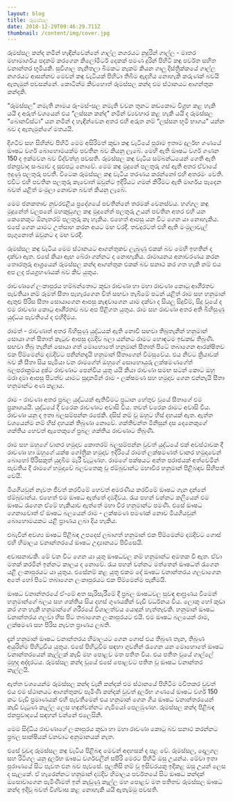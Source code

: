 ```yaml
---
layout: blog
title: රූමස්සල
date: 2018-12-29T09:46:29.711Z
thumbnail: /content/img/cover.jpg
---
```

රූමස්සල කන්ද නමින් හැඳින්වෙන්නේ ගාල්ල නගරයට නුදුරින් ගාල්ල - මාතර මහාමාර්ගය පදනම් කරගෙන කිලෝමීටර් දෙකක් පමණ දුරින් පිහිටි කඳු පර්වත සහිත වනාන්තර භූමියකි. සුවිශාල තැනිතලා බිමකට නෑකම් කියන ගාලු දිස්ත්‍රික්කයේ ගාල්ල නගරයට ආසන්නව මෙවන් කඳු වැටියක් පිහිටා තිබීම ඇදහිය නොහැකි කරුණක් බවයි ඇතැමුන් පවසන්නේ. කොටින්ම කිවහොත් රූමස්සල කන්ද එම ස්ථානයට ආගන්තුක කන්දකි.

“රූමස්සල” නමැති නාමය රූ-මස්-සල නමැති වචන තුනට කඩකොට විග්‍රහ කළ හැකි යයි ද අරුත් වශයෙන් එය “ලස්සන කන්ද” නමින් ව්‍යවහාර කළ හැකි යයි ද රූමස්සල “බොනවිස්ටා” යන නමින් ද හැඳින්වෙන අතර එහි අරුත නම් “ලස්සන භූමි භාගය” යන්න බව ද ඇතැමුන්ගේ මතයයි.



දිගටිව සහ සිහින්ව පිහිටි මෙම අසිරිමත් කුඩා කඳු වැටියේ පුරාම ඉතාම දුර්ලභ ගණයේ ඖෂධ වර්ග බොහොමයක්ම පවතින බව කියනු ලැබේ. මෙහි ඇති ඖෂධ වර්ග ගණන 150 ද ඉක්මවන බව විද්වත්හු පවසති. රූමස්සල කඳු වැටිය සම්බන්ධයෙන් ගෙතී ඇති ජනප්‍රවාද සංඛ්‍යාව ද සුළුපටු නොවේ. මෙම කඳු මුදුනේ පලතුරු ගස් ඇති අතර ඒවායේ ඉදුණු පලතුරු පවතී. විටෙක රූමස්සල කඳු වැටිය තරණය කරන්නෝ එහි අතරමං වෙති. එවිට එහි පවතින පලතුරු කෑවොත් ඔවුන්ට ඉදිරියට ගමන් කිරීමට ඇති මාර්ගය පෑදෙන බවත් යළිත් මංමුලා නොවන බවත් කියනු ලැබේ.



මෙම ජනකතාව නුවරඑළිය ප්‍රදේශයේ පවතින්නේ තරමක් වෙනස්වය. හග්ගල කඳු මුදුනේත් වලපනේ මහකුඩුගල කඳු මුදුනේත් පලතුරු උයන් පවතින අතර එහි යන කෙනෙකුට ඕනෑතරම් පලතුරු කෑ හැකිය. එහෙත් ආපසු යන විට ගෙන යා නොහැකිය. එසේ ගෙන යාමට උත්සාහ කරන අයට මඟ වරදී. තවදුරටත් එහි ඇති මංමුලාවැල් පෑගුනොත් ඔවුනට ද මඟ වරදී.



රූමස්සල කඳු වැටිය මෙම ස්ථානයට ආගන්තුකව ලැබුණු එකක් බව මෙහි ඉහතින් ද දක්වා ඇත. එසේ කියා ඇඟ බේරා ගන්නට ද නොහැකිය. රාමායනය අනාවරණය කරන තොරතුරු ආශ්‍රයෙන් රූමස්සල කන්ද ආගන්තුක එකක් බව සනාථ කර ගත හැකි නම් එය අප ලද ජයග්‍රහණයක් බව කිව යුතුය.



රාවණාගේ ලංකාපුරය හම්බන්තොට කුඩා රාවණා හා මහා රාවණා කොටු ආශි‍්‍රතව පැවතියා නම් රූමත් සීතා පැහැරගෙන විත් සඟවා තැබීමේ පටන් යළිත් රාම සහ හනුමාන් ඇතුළු පිරිස සීතා සොයාගෙන ආපසු කැඳවාගෙන යාම දක්වා ද සියලු සිදුවීම්, සිදු වූයේ ද එම රාවණා කොටු ආශි‍්‍රතව බව අප පිළිගත යුතුය. රාම සහ රාවණා අතර අති බිහිසුණු යුද්ධය පැවතියේ ද එහිදීමය.



රාමත් - රාවණාත් අතර බිහිසුණු යුද්ධයක් ඇති නොවී සඟවා තිබුතැනින් හනුමාන් සොයා ගත් සීතාත් කැටුව ආපසු දඹදිව බලා යන්නට රාමට හොඳටම ඉඩකඩ තිබුණි. සඟවා තිබු තැනින් සොයා ගත් මොහොතේ හනුමාන් සීතාත් පිටේ තබාගෙන ආරක්ෂිතව එක පිම්මෙන්ම දඹදිවට පනින්නදැයි හනුමාන් සීතාගෙන් විමසුවේය. එය නිවට ක්‍රියාවක් බව කී සීතා සිය සැමියා වන රාමගේත් ඔහුගේ සොහොයුරු ලක්ෂමණගේත් බලපරාක්‍රමය දුෂ්ට රාවණාට පෙන්විය යුතු යයි කියා රාවණා සමඟ සටන් කොට ඔහු මරා දමා ආපසු පිටත්ව යාමට සූදානමින් රාම - ලක්ෂමණ සහ හමුදාව ගෙන එන්නැයි සීතා හනුමාන්ට අණ කළාය.



රාම - රාවණා අතර ප්‍රබල යුද්ධයක් ඇතිවීමට ප්‍රධාන හේතුව වූයේ සීතාගේ එම ප්‍රකාශයයි. යුද්ධයේ දී වරෙක රාවණාට අවාසි විය. තවත් වරෙක රාමට අවාසි විය. රාවණා යනු ද ඉතා බලසම්පන්න රජෙකි. දසිස් නම් වූ ඔහුට හිස් දහයක් ඇත. ඇත්ත වශයෙන්ම නම් හිස් දහයක් තිබුණා නොවේ. ශක්තිවන්ත මිනිසුන් දස දෙනෙකුගේ ශක්තිය හෙවත් ඇතෙකුගේ ප්‍රබල ශක්තිය රාවණාට තිබුණි.



රාම සහ ඔහුගේ වානර හමුදාව කොතරම් බලසම්පන්න වූවත් යුද්ධයේ එක් අවස්ථාවක දී රාවණා හා ඔහුගේ යක්ෂ ගෝත්‍රික හමුදාව ඉදිරියේ රාමත් ලක්ෂමණත් වානර හමුදාවෙන් බොහෝ පිරිසකුත් යුදබිම මැරී වැටුණහ. රාමගේ පක්ෂයට අන්ත පරාජයක් අත්වෙමින් පැවතිය දී රාමගේ හමුදාවේ බලවතෙකු වූ ජම්බුවාන්ට මහාවීර හනුමාන් පිළිබඳව සිහිපත් වෙයි.



මියගියවුන් නැවත ජීවත් කරවීමේ හෙවත් අමරණීය කරවීමේ ඖෂධ ගැන දන්නේ ජම්බුවාන්ය. එහෙත් එම ඖෂධ ඇත්තේ දඹදිවය. රැය පහන් වන්නට කලියෙන් එම ඖෂධ රැගෙන ඒමේ හැකියාව ඇත්තේ මහා වීර හනුමාන්ට පමණි. එසේ ඖෂධ ගෙනාවොත් ඒ ඖෂධ බලයෙන් රාම - ලක්ෂමණ පමණක් නොව මියගියවුන් බොහොමයකට යළි ප්‍රාණය ලබා දිය හැකිය.



එබැවින් අවශ්‍ය ඖෂධ පිළිබඳ උපදෙස් ලබාගත් හනුමාන් එක පිම්මෙන්ම දඹදිවට ගොස් එහි හිමාලය වනාන්තරයේ ඖෂධ උද්‍යානයට පිවිසෙයි.



අවාසනාවකි. මේ වන විට ගෙන යා යුතු ඖෂධවල නම් හනුමාන්ට අමතක වී ඇත. ඒවා මතක් කරමින් ඉන්නට කාලය ද නොවේ. රැය පහන් වන්නට මත්තෙන් ඖෂධත් රැගෙන යළි ලංකාපුරයට යා යුතුය. එසේනම් කළ යුතු එකම දේ ඖෂධ වනාන්තරය ගලවාගෙන අතේ හෝ පිටේ තබාගෙන ලංකාපුරයට එක පිම්මෙන්ම පැනීමයි.



ඖෂධ වනාන්තරයේ ඒ-මේ අත සැරිසැරීමේ දී ප්‍රබල ඖෂධවල සුවඳ ආඝ්‍රණය වීමෙන් හනුමාන්ගේ බලය සහ ශක්තිය සිය දහස් ගුණයකින් වැඩි වර්ධනය විය. ලොකු හෝ කුඩා කර ගත හැකි හනුමාන්ගේ ශරීරයේ විශාලත්වය යොදුන් හැත්තෑවකි. හනුමාන් ඖෂධ වනාන්තරය ගලවා හිස පිට තබාගෙන ලංකාපුරයට එයි. එම ඖෂධ බලයෙන් රාම, ලක්ෂමණ සහ පිරිස නැවත ප්‍රාණය ලබති.



දැන් හනුමාන් ඖෂධ වනාන්තරය හිමාලයට ගෙන ගොස් එය තිබුණ තැන, තිබුණ අයුරින්ම පිහිටුවිය යුතුය. එසේ පිහිටුවීම සඳහා ගුවනින් රැගෙන යන මොහොතේ ඖෂධ වනාන්තරයෙන් කෑල්ලක් කැඩී මහ පොළව මත පතිත විය. එය පතිත වූයේ ගාල්ලේ මුහුද අද්දරටය. රූමස්සල කන්ද වූයේ එසේ පොළවට පතිත වූ ඖෂධ වනාන්තර කෑල්ලයි.



ඇත්ත වශයෙන්ම රූමස්සල කන්ද වැනි කන්දක් එම ස්ථානයේ පිහිටීම මවිතකර වුවත් එය එම ස්ථානයට ආගන්තුකව පැමිණි කන්දක් වුවත් දුර්ලභ ගණයේ ඖෂධ වර්ග 150 කට වැඩි ප්‍රමාණයක් එහි පැවතීමෙන් එය හනුමාන් ගෙන ගිය ඖෂධ වනාන්තරයෙන් කැඩී වැටුණ කෑල්ල ලෙස හඳුන්වන්නට ගැමියෝ පෙලඹුණහ. රූමස්සල කන්ද පිළිබඳ ජනප්‍රවාදයේ සඳහන් වන්නේ එලෙසිනි.



මෙම සිද්ධිය රාවණාගේ ලංකාපුරය කුඩා හා මහා රාවණා කොටු බව සනාථ කරන්නට ප්‍රබල සාක්ෂියක් වනවාට අනුමානයක් නැත.



එසේ වුවද රූමස්සල කඳු වැටිය පිළිබඳ මෙවන් අදහසක් ද පළ වේ. රූමස්සල, දොලුගල සහ රිටිගල යනු දුර්ලභ ඖෂධ වර්ගවලින් සපිරි මෙරට පිහිටි ඔසු උයන්ය. මේවා ඉතා පුරාණයේ සිට පැවත එන බව පැවසේ. පුලතිසි නම් වූ ඉසිවරයකු ඉදිකළ ඔසු උයන් ලෙස ද සැලකේ. ඒ හැරෙන්නට හනුමාන් දඹදිව හිමාලය පර්වතයේ සිට ඖෂධ කන්දක් ඔසොවාගෙන පැමිණිමත් ඉන් කැඩුණු කෑල්ල මහ පොළව මත පතිතව රූමස්සල ඖෂධ කන්ද ඉදිවූ බවත් විශ්වාස කළ නොහැකි යයි ඇතැම්මු පවසති.
